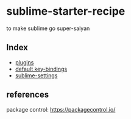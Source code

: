 # sublime-starter-recipe
to make sublime go super-saiyan  

## Index
- [plugins](./Plugins.md)
- [default key-bindings](./KeyBindings.md)
- [sublime-settings](./sublime-settings/settings.md)

## references
package control: https://packagecontrol.io/
